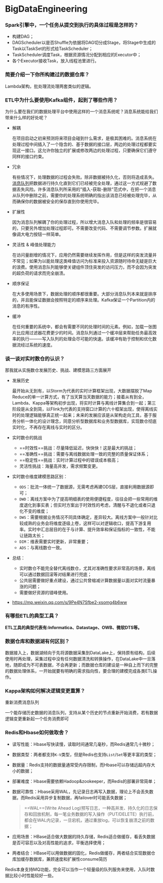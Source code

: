 # BigDataEngineering

### Spark引擎中，一个任务从提交到执行的具体过程是怎样的？

- 构建DAG；
- DAGScheduler以是否Shuffle为依据将DAG切分成Stage，将Stage中生成的Task以TaskSet的形式给TaskScheduler；
- TaskScheduler调度Task，根据资源情况分配到相应的Executor中；
- 各个Executor接收Task，放入线程池里进行。

### 简要介绍一下你所构建过的数据仓库？

Lambda架构，批处理流处理两套类似的逻辑。

### ETL中为什么要使用Kafka组件，起到了哪些作用？

为什么要在我们的数据处理平台中使用这样的一个消息系统呢？消息系统能给我们带来什么样的好处呢？

- 解耦

  在项目启动之初来预测将来项目会碰到什么需求，是极其困难的。消息系统在处理过程中间插入了一个隐含的、基于数据的接口层，两边的处理过程都要实现这一接口。这允许你独立的扩展或修改两边的处理过程，只要确保它们遵守同样的接口约束。

- 冗余

  有些情况下，处理数据的过程会失败。除非数据被持久化，否则将造成丢失。[消息队列](https://cloud.tencent.com/product/cmq?from=10680)把数据进行持久化直到它们已经被完全处理，通过这一方式规避了数据丢失风险。许多消息队列所采用的"插入-获取-删除"范式中，在把一个消息从队列中删除之前，需要你的处理系统明确的指出该消息已经被处理完毕，从而确保你的数据被安全的保存直到你使用完毕。

- 扩展性

  因为消息队列解耦了你的处理过程，所以增大消息入队和处理的频率是很容易的，只要另外增加处理过程即可。不需要改变代码、不需要调节参数。扩展就像调大电力按钮一样简单。

- 灵活性 & 峰值处理能力

  在访问量剧增的情况下，应用仍然需要继续发挥作用，但是这样的突发流量并不常见；如果为以能处理这类峰值访问为标准来投入资源随时待命无疑是巨大的浪费。使用消息队列能够使关键组件顶住突发的访问压力，而不会因为突发的超负荷的请求而完全崩溃。

- 顺序保证

  在大多使用场景下，数据处理的顺序都很重要。大部分消息队列本来就是排序的，并且能保证数据会按照特定的顺序来处理。Kafka保证一个Partition内的消息的有序性。

- 缓冲

  在任何重要的系统中，都会有需要不同的处理时间的元素。例如，加载一张图片比应用过滤器花费更少的时间。消息队列通过一个缓冲层来帮助任务最高效率的执行———写入队列的处理会尽可能的快速。该缓冲有助于控制和优化数据流经过系统的速度。

### 谈一谈对实时数仓的认识？

那我就从实施数仓发展历史、挑战、建模思路三方面展开

- 发展历史

  最开始从无到有，以Storm为代表的实时计算框架出现，大数据摆脱了Map Reduce的单一计算方式，有了当天算当天数据的能力；接着从有到全，Lambda、Kappa等架构初步出现，将实时计算与离线计算集合到一起；第三阶段是从全到简，以Flink为代表的支持窗口计算的六十框架出现，使得离线实时的处理逻辑能够真正统一起来；未来的发展应该是从架构走向工具，基于服务分析一体化的设计理念，同意分析型数据库和业务型数据库，实现数仓彻底实时化，不再存在离线与实时的区分。

- 实时数仓的挑战

  - ==时效性==挑战：尽量降低延迟，快快快！这是最大的挑战；
  - ==准确性==挑战：需要与离线数据处理一致的完整的质量保证体系；
  - ==稳定性==挑战：实时计算过程中的错误成本极高；
  - 灵活性挑战：海量高并发，需求频繁变更。

- 实时数仓维度建模思路区别：

  - `ODS`：批流一体统一了数据源，无需考虑再建ODS层，直接利用数据源即可；
  - `DWD`：离线方案中为了提高明细表的使用便捷程度，往往会把一些常用的维度退化到事实表；但实时方案出于时效性的考虑，清醒与不退化或者只退化不变的维度；
  - `DWS`：需要根据业务情况不同具体确定，差异较大。离线方案中一般针对比较成熟的业务会将维度逐级上卷，这样可以对逻辑收口，提高下游复用率。实时中汇总层目的在于与计算、提升效率和保证指标的一致性，不能让链路太长；
  - `DIM`：维表需要实时更新，非常重要；
  - `ADS`：与离线数仓一致。

- 总结：

  - 实时数仓不能完全替代离线数仓，尤其对准确性要求非常高的场景，离线可以通过数据回滚等对结果进行兜底；
  - 公共层需要做好重点建设，通过公共曾缩减计算数据量以面对实时流量暴涨的问题；
  - 需要做好资源的错峰使用。

- https://mp.weixin.qq.com/s/9Pe4N7Sfbe2-xsomg4b6ww

### 有哪些ETL的典型工具？

**ETL工具的典型代表有:Informatica、Datastage、OWB、微软DTS等。**

### 数据仓库和数据湖有何区别？

数据接入上，数据湖倾向于先将源数据采集到DataLake上，保持原有结构，后续使用时再处理，采集过程中没有任何数据清洗和转换操作，在DataLake中一旦落地，随即成为不可表数据，不会再更新；而数据仓库的建设是一种自上而下的完整的数据处理体系，一开始就要有明确的需求指向性，要合理的建模完成各类ETL操作。

### Kappa架构如何解决逻辑变更重算？

重新消费消息队列

一个能存储历史数据的消息队列，支持从某个历史的节点重新开始消费，若有数据逻辑变更重新起一个任务消费即可

### Redis和Hbase如何做取舍？

- 读写性能：Hbase写快读慢，读取时间通常几毫秒，而Redis通常几十微秒；

- 数据类型：两者都支持`K-V`类型，但是Redis也支持`List`/`Set`等更丰富的类型；

- 数据量：Redis支持的数据量通常受内存限制，而Hbase可以存储远超内存大小的数据；

- 部署难度：Hbase需要依赖Hadoop&zookeeper，而Redis的部署非常简单；

- 数据可靠性：Hbase采用WAL，先记录日志再写入数据，理论上不会丢失数据，而Redis采用异步复制数据，再failover时可能丢失数据；

  > ==WAL==(Write Ahead Log)预写日志，一种高并发、持久化的日志保存和回放机制，每一笔业务数据的写入操作（PUT/DELETE）执行前，都会在WAL内记录，一旦宕机，通过重放log，可以恢复崩溃之前的数据；

- 应用场景：HBase适合做大数据的持久存储，Redis适合做缓存，看丢失数据是否可容忍以及对高性能的追求，平衡选择使用；

- 两者结合：HBase可以用做数据的固化，Redis做缓存，两者结合实现数据仓库加缓存数据库，兼顾速度和扩展性consume简历

Redis本身支持MQ功能，完全可以当作一个轻量级的队列服务来使用，入队时数据比较小时性能较好一些。

